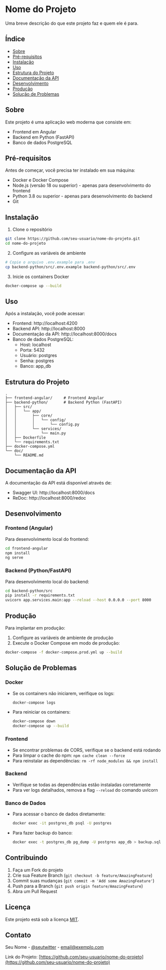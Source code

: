 # Nome do Projeto

Uma breve descrição do que este projeto faz e quem ele é para.

## Índice

- [Sobre](#sobre)
- [Pré-requisitos](#pré-requisitos)
- [Instalação](#instalação)
- [Uso](#uso)
- [Estrutura do Projeto](#estrutura-do-projeto)
- [Documentação da API](#documentação-da-api)
- [Desenvolvimento](#desenvolvimento)
- [Produção](#produção)
- [Solução de Problemas](#solução-de-problemas)

## Sobre

Este projeto é uma aplicação web moderna que consiste em:
- Frontend em Angular
- Backend em Python (FastAPI)
- Banco de dados PostgreSQL

## Pré-requisitos

Antes de começar, você precisa ter instalado em sua máquina:
- Docker e Docker Compose
- Node.js (versão 18 ou superior) - apenas para desenvolvimento do frontend
- Python 3.8 ou superior - apenas para desenvolvimento do backend
- Git

## Instalação

1. Clone o repositório
```bash
git clone https://github.com/seu-usuario/nome-do-projeto.git
cd nome-do-projeto
```

2. Configure as variáveis de ambiente
```bash
# Copie o arquivo .env.example para .env
cp backend-python/src/.env.example backend-python/src/.env
```

3. Inicie os containers Docker
```bash
docker-compose up --build
```

## Uso

Após a instalação, você pode acessar:

- Frontend: http://localhost:4200
- Backend API: http://localhost:8000
- Documentação da API: http://localhost:8000/docs
- Banco de dados PostgreSQL:
  - Host: localhost
  - Porta: 5432
  - Usuário: postgres
  - Senha: postgres
  - Banco: app_db

## Estrutura do Projeto

```
.
├── frontend-angular/     # Frontend Angular
├── backend-python/       # Backend Python (FastAPI)
│   ├── src/
│   │   └── app/
│   │       ├── core/
│   │       │   └── config/
│   │       │       └── config.py
│   │       └── services/
│   │           └── main.py
│   ├── Dockerfile
│   └── requirements.txt
├── docker-compose.yml
└── doc/
    └── README.md
```

## Documentação da API

A documentação da API está disponível através de:
- Swagger UI: http://localhost:8000/docs
- ReDoc: http://localhost:8000/redoc

## Desenvolvimento

### Frontend (Angular)

Para desenvolvimento local do frontend:

```bash
cd frontend-angular
npm install
ng serve
```

### Backend (Python/FastAPI)

Para desenvolvimento local do backend:

```bash
cd backend-python/src
pip install -r requirements.txt
uvicorn app.services.main:app --reload --host 0.0.0.0 --port 8000
```

## Produção

Para implantar em produção:

1. Configure as variáveis de ambiente de produção
2. Execute o Docker Compose em modo de produção:
```bash
docker-compose -f docker-compose.prod.yml up --build
```

## Solução de Problemas

### Docker
- Se os containers não iniciarem, verifique os logs:
  ```bash
  docker-compose logs
  ```
- Para reiniciar os containers:
  ```bash
  docker-compose down
  docker-compose up --build
  ```

### Frontend
- Se encontrar problemas de CORS, verifique se o backend está rodando
- Para limpar o cache do npm: `npm cache clean --force`
- Para reinstalar as dependências: `rm -rf node_modules && npm install`

### Backend
- Verifique se todas as dependências estão instaladas corretamente
- Para ver logs detalhados, remova a flag `--reload` do comando uvicorn

### Banco de Dados
- Para acessar o banco de dados diretamente:
  ```bash
  docker exec -it postgres_db psql -U postgres
  ```
- Para fazer backup do banco:
  ```bash
  docker exec -t postgres_db pg_dump -U postgres app_db > backup.sql
  ```

## Contribuindo

1. Faça um Fork do projeto
2. Crie sua Feature Branch (`git checkout -b feature/AmazingFeature`)
3. Commit suas mudanças (`git commit -m 'Add some AmazingFeature'`)
4. Push para a Branch (`git push origin feature/AmazingFeature`)
5. Abra um Pull Request

## Licença

Este projeto está sob a licença [MIT](LICENSE).

## Contato

Seu Nome - [@seutwitter](https://twitter.com/seutwitter) - email@exemplo.com

Link do Projeto: [https://github.com/seu-usuario/nome-do-projeto](https://github.com/seu-usuario/nome-do-projeto) 